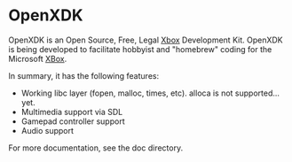 OpenXDK
=======

OpenXDK is an Open Source, Free, Legal [Xbox](http://en.wikipedia.org/wiki/Xbox) Development Kit. OpenXDK is being developed to facilitate hobbyist and "homebrew" coding for the Microsoft [XBox](http://en.wikipedia.org/wiki/Xbox).

In summary, it has the following features:

- Working libc layer (fopen, malloc, times, etc). alloca is not supported... yet.
- Multimedia support via SDL
- Gamepad controller support
- Audio support

For more documentation, see the doc directory.
